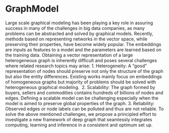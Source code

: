 # GraphModel
Large scale graphical modeling has been playing a key role in assuring success in many of the challenges in big data companies, as many problems can be abstracted and solved by graphical models. Recently, methods based on representing networks in the vector space, while preserving their properties, have become widely popular. The embeddings are inputs as features to a model and the parameters are learned based on the training data. Obtaining a vector representation of a large heterogeneous graph is inherently difficult and poses several challenges where related research topics may arise:   1. Heterogeneity: A “good” representation of nodes should preserve not only the structure of the graph but also the entity differences. Existing works mainly focus on embeddings of homogeneous graphs but majority of problems should be solved with heterogeneous graphical modeling.  2. Scalability: The graph formed by buyers, sellers and commodities contains hundreds of billions of nodes and edges. Defining a scalable model can be challenging especially when the model is aimed to preserve global properties of the graph.  3. Reliability: Observed edges or node labels can be polluted and thus are not reliable.   To solve the above mentioned challenges, we propose a principled effort to investigate a new framework of deep graph that seamlessly integrates computing, learning and inference in a consistent and optimum set up.  
